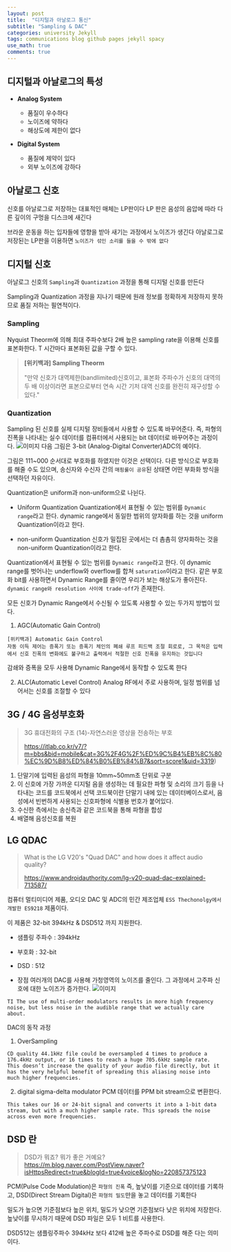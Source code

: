 ```yaml
---
layout: post
title:  "디지털과 아날로그 통신"
subtitle: "Sampling & DAC"
categories: university Jekyll
tags: communications blog github pages jekyll spacy
use_math: true
comments: true
---
```


## 디지털과 아날로그의 특성
- __Analog System__
  - 품질이 우수하다
  - 노이즈에 약하다
  - 해상도에 제한이 없다

- __Digital System__
  - 품질에 제약이 있다
  - 외부 노이즈에 강하다



## 아날로그 신호
신호를 아날로그로 저장하는 대표적인 매체는 LP판이다
LP 판은 음성의 음압에 따라 다른 깊이의 구멍을 디스크에 새긴다

브라운 운동을 하는 입자들에 영향을 받아 새기는 과정에서 노이즈가 생긴다
아날로그로 저장된는 LP판을 이용하면 ``노이즈가 섞인 소리를 들을 수 밖에 없다``

## 디지털 신호
아날로그 신호의 `Sampling`과 `Quantization` 과정을 통해 디지털 신호를 만든다

Sampling과 Quantization 과정을 지나기 때문에 원래 정보를 정확하게 저장하지 못하므로 품질 저하는 필연적이다.

### Sampling
  Nyquist Theorm에 의해 최대 주파수보다 2배 높은 sampling rate을 이용해 신호를 표본화한다.
  T 시간마다 표본화된 값을 구할 수 있다.

  > __[위키백과] Sampling Theorm__
  >
  > "만약 신호가 대역제한(bandlimited)신호이고, 표본화 주파수가 신호의 대역의 두 배 이상이라면 표본으로부터 연속 시간 기저 대역 신호를 완전히 재구성할 수 있다."
  >

### Quantization
  Sampling 된 신호를 실제 디지털 장비들에서 사용할 수 있도록 바꾸어준다. 즉, 파형의 진폭을 나타내는 실수 데이터를 컴퓨터에서 사용되는 bit 데이터로 바꾸어주는 과정이다.
  ![이미지](https://upload.wikimedia.org/wikipedia/commons/thumb/b/b7/3-bit_resolution_analog_comparison.png/220px-3-bit_resolution_analog_comparison.png)
  다음 그림은 3-bit (Analog-Digital Converter)ADC의 예이다.

  그림은 111~000 순서대로 부호화를 하였지만 이것은 선택이다. 다른 방식으로 부호화를 해줄 수도 있으며, 송신자와 수신자 간의 ``매핑룰이 공유``된 상태면 어떤 부화화 방식을 선택하던 자유이다.

  Quantization은 uniform과 non-uniform으로 나뉜다.

  - Uniform Quantization
    Quantization에서 표현될 수 있는 범위를 `Dynamic range`라고 한다.
    dynamic range에서 동일한 범위의 양자화를 하는 것을 uniform Quantization이라고 한다.

  - non-uniform Quantization
    신호가 밀집된 곳에서는 더 촘촘히 양자화하는 것을 non-uniform Quantization이라고 한다.

  Quantization에서 표현될 수 있는 범위를 `Dynamic range`라고 한다.
  이 dynamic range를 벗어나는 underflow와 overflow를 합쳐 `saturation`이라고 한다.
  같은 부호화 bit를 사용하면서 Dynamic Range를 줄이면 우리가 보는 해상도가 좋아진다. `dynamic range와 resolution 사이에 trade-off`가 존재한다.

  모든 신호가 Dynamic Range에서 수신될 수 있도록 사용할 수 있는 두가지 방법이 있다.

  1. AGC(Automatic Gain Control)
  ```
  [위키백과] Automatic Gain Control
  자동 이득 제어는 증폭기 또는 증폭기 체인의 폐쇄 루프 피드백 조절 회로로, 그 목적은 입력에서 신호 진폭의 변화에도 불구하고 출력에서 ​​적절한 신호 진폭을 유지하는 것입니다
  ```

  감쇄와 증폭을 모두 사용해 Dynamic Range에서 동작할 수 있도록 한다

  2. ALC(Automatic Level Control)
  Analog RF에서 주로 사용하며, 일정 범위를 넘어서는 신호를 조절할 수 있다





## 3G / 4G 음성부호화
  > 3G 휴대전화의 구조 (14)-자연스러운 영상을 전송하는 부호
  >
  >https://itlab.co.kr/v7/?m=bbs&bid=mobile&cat=3G%2F4G%2F%ED%9C%B4%EB%8C%80%EC%9D%B8%ED%84%B0%EB%84%B7&sort=score1&uid=3319)


  1. 단말기에 입력된 음성의 파형을 10mm~50mm초 단위로 구분
  2. 이 신호에 가장 가까운 디지털 음을 생성하는 데 필요한 파형 및 소리의 크기 등을 나타내는 코드를 코드북에서 선택
    코드북이란 단말기 내에 있는 데이터베이스로서, 음성에서 빈번하게 사용되는 신호파형에 식별용 번호가 붙어있다.
  3. 수신한 측에서는 송신측과 같은 코드북을 통해 파형을 합성
  4.  배열해 음성신호를 복원


## LG QDAC
> What is the LG V20's "Quad DAC" and how does it affect audio quality?
>
> https://www.androidauthority.com/lg-v20-quad-dac-explained-713587/

컴퓨터 멀티미디어 제품, 오디오 DAC 및 ADC의 민간 제조업체 `ESS Thechonolgy에서 개발한 ES9218` 제품이다.

이 제품은 32-bit 394kHz & DSD512 까지 지원한다.
  - 샘플링 주파수 : 394kHz
  - 부호화 : 32-bit
  - DSD : 512

- 장점
여러개의 DAC를 사용해 가청영역의 노이즈를 줄인다. 그 과정에서 고주파 신호에 대한 노이즈가 증가한다.
![이미지](https://cdn57.androidauthority.net/wp-content/uploads/2016/09/Multiple-order-Modulator-performance.png.webp)
```
TI The use of multi-order modulators results in more high frequency noise, but less noise in the audible range that we actually care about.
```


DAC의 동작 과정
  1. OverSampling
  ```
  CD quality 44.1kHz file could be oversampled 4 times to produce a 176.4kHz output, or 16 times to reach a huge 705.6kHz sample rate. This doesn’t increase the quality of your audio file directly, but it has the very helpful benefit of spreading this aliasing noise into much higher frequencies.
  ```
  2. digital sigma-delta modulator
  PCM 데이터를 PPM bit stream으로 변환한다.
  ```
  This takes our 16 or 24-bit signal and converts it into a 1-bit data stream, but with a much higher sample rate. This spreads the noise across even more frequencies.
  ```

## DSD 란
> DSD가 뭐죠? 뭐가 좋은 거예요?
> https://m.blog.naver.com/PostView.naver?isHttpsRedirect=true&blogId=true4voice&logNo=220857375123

PCM(Pulse Code Modulation)은 ``파형의 진폭`` 즉, 높낮이를 기준으로 데이터를 기록하고, DSD(Direct Stream Digital)은 ``파형의 밀도``만을 놓고 데이터를 기록한다

밀도가 높으면 기준점보다 높은 위치, 밀도가 낮으면 기준점보다 낮은 위치에 저장한다.
높낮이를 무시하기 때문에 DSD 파일은 모두 1 비트를 사용한다.

DSD512는 샘플링주파수 394kHz 보다 412배 높은 주파수로 DSD를 해준 다는 의미이다.
